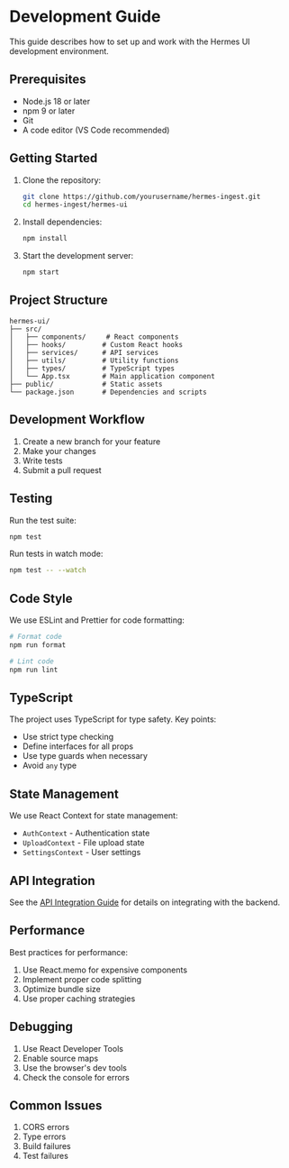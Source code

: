 # Development Guide

This guide describes how to set up and work with the Hermes UI development environment.

## Prerequisites

- Node.js 18 or later
- npm 9 or later
- Git
- A code editor (VS Code recommended)

## Getting Started

1. Clone the repository:
   ```bash
   git clone https://github.com/yourusername/hermes-ingest.git
   cd hermes-ingest/hermes-ui
   ```

2. Install dependencies:
   ```bash
   npm install
   ```

3. Start the development server:
   ```bash
   npm start
   ```

## Project Structure

```
hermes-ui/
├── src/
│   ├── components/     # React components
│   ├── hooks/         # Custom React hooks
│   ├── services/      # API services
│   ├── utils/         # Utility functions
│   ├── types/         # TypeScript types
│   └── App.tsx        # Main application component
├── public/            # Static assets
└── package.json       # Dependencies and scripts
```

## Development Workflow

1. Create a new branch for your feature
2. Make your changes
3. Write tests
4. Submit a pull request

## Testing

Run the test suite:
```bash
npm test
```

Run tests in watch mode:
```bash
npm test -- --watch
```

## Code Style

We use ESLint and Prettier for code formatting:

```bash
# Format code
npm run format

# Lint code
npm run lint
```

## TypeScript

The project uses TypeScript for type safety. Key points:

- Use strict type checking
- Define interfaces for all props
- Use type guards when necessary
- Avoid `any` type

## State Management

We use React Context for state management:

- `AuthContext` - Authentication state
- `UploadContext` - File upload state
- `SettingsContext` - User settings

## API Integration

See the [API Integration Guide](api/README.md) for details on integrating with the backend.

## Performance

Best practices for performance:

1. Use React.memo for expensive components
2. Implement proper code splitting
3. Optimize bundle size
4. Use proper caching strategies

## Debugging

1. Use React Developer Tools
2. Enable source maps
3. Use the browser's dev tools
4. Check the console for errors

## Common Issues

1. CORS errors
2. Type errors
3. Build failures
4. Test failures 